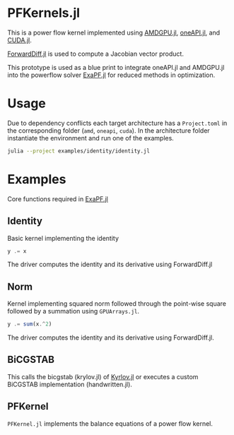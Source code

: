 # PFKernels.jl
This is a power flow kernel implemented using [AMDGPU.jl](https://github.com/JuliaGPU/AMDGPU.jl), [oneAPI.jl](https://github.com/JuliaGPU/oneAPI.jl), and [CUDA.jl](https://github.com/JuliaGPU/CUDA.jl).

[ForwardDiff.jl](https://github.com/JuliaDiff/ForwardDiff.jl) is used to compute a Jacobian vector product.

This prototype is used as a blue print to integrate oneAPI.jl and AMDGPU.jl into the powerflow solver [ExaPF.jl](https://github.com/exanauts/ExaPF.jl) for reduced methods in optimization.

# Usage
Due to dependency conflicts each target architecture has a `Project.toml` in the corresponding folder (`amd`, `oneapi`, `cuda`). In the architecture folder instantiate the environment and run one of the examples.

```bash
julia --project examples/identity/identity.jl
```

# Examples

Core functions required in [ExaPF.jl](https://github.com/exanauts/ExaPF.jl)

## Identity

Basic kernel implementing the identity

```julia
y .= x
```

The driver computes the identity and its derivative using ForwardDiff.jl

## Norm

Kernel implementing squared norm followed through the point-wise square followed by a summation using `GPUArrays.jl`.

```julia
y .= sum(x.^2)
```

The driver computes the identity and its derivative using ForwardDiff.jl.

## BiCGSTAB

This calls the bicgstab (krylov.jl) of [Kyrlov.jl](https://github.com/JuliaSmoothOptimizers/Krylov.jl) or executes a custom BiCGSTAB implementation (handwritten.jl).

## PFKernel

`PFKernel.jl` implements the balance equations of a power flow kernel.